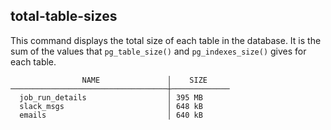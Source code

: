 ## total-table-sizes

This command displays the total size of each table in the database. It is the sum of the values that `pg_table_size()` and `pg_indexes_size()` gives for each table.

```
                NAME               │    SIZE
───────────────────────────────────┼─────────────
  job_run_details                  │ 395 MB
  slack_msgs                       │ 648 kB
  emails                           │ 640 kB
```